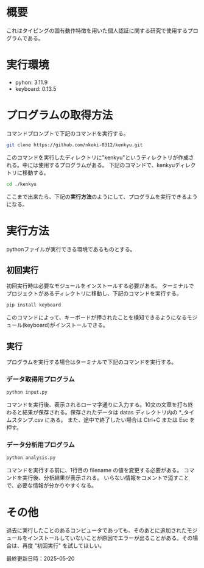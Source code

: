 # 概要
これはタイピングの固有動作特徴を用いた個人認証に関する研究で使用するプログラムである。

# 実行環境
- pyhon: 3.11.9
- keyboard: 0.13.5

# プログラムの取得方法
コマンドプロンプトで下記のコマンドを実行する。
```bash
git clone https://github.com/nkoki-0312/kenkyu.git
```
このコマンドを実行したディレクトリに"kenkyu"というディレクトリが作成される。中には使用するプログラムがある。
下記のコマンドで、kenkyuディレクトリに移動する。
```bash
cd ./kenkyu
```
ここまで出来たら、下記の**実行方法**のようにして、プログラムを実行できるようになる。

# 実行方法
pythonファイルが実行できる環境であるものとする。
## 初回実行
初回実行時は必要なモジュールをインストールする必要がある。
ターミナルでプロジェクトがあるディレクトリに移動し、下記のコマンドを実行する。
```bash
pip install keyboard
```
このコマンドによって、キーボードが押されたことを検知できるようになるモジュール(keyboard)がインストールできる。
## 実行
プログラムを実行する場合はターミナルで下記のコマンドを実行する。

### データ取得用プログラム
```bash
python input.py
```
コマンドを実行後、表示されるローマ字通りに入力する。10文の文章を打ち終わると結果が保存される。保存されたデータは datas ディレクトリ内の *_タイムスタンプ.csv にある。
また、途中で終了したい場合は Ctrl+C または Esc を押す。

### データ分析用プログラム
```bash
python analysis.py
```
コマンドを実行する前に、1行目の filename の値を変更する必要がある。
コマンドを実行後、分析結果が表示される。
いらない情報をコメントで消すことで、必要な情報が分かりやすくなる。

# その他
過去に実行したことのあるコンピュータであっても、そのあとに追加されたモジュールをインストールしていないことが原因でエラーが出ることがある。その場合は、再度 "初回実行" を試してほしい。

最終更新日時：2025-05-20